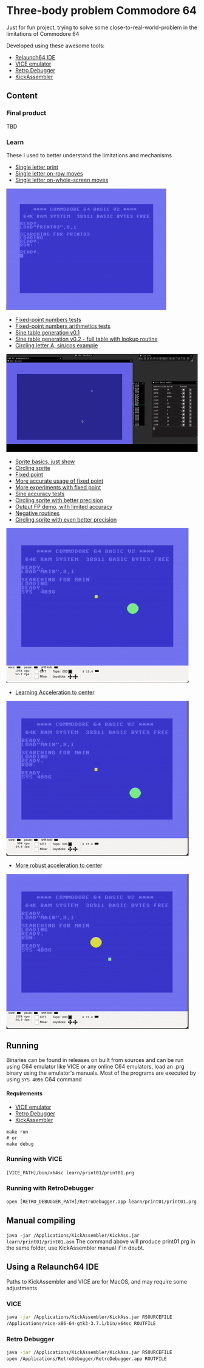 # Three-body problem Commodore 64

Just for fun project, trying to solve some close-to-real-world-problem in the limitations of Commodore 64
 
Developed using these awesome tools:
* [Relaunch64 IDE](http://www.popelganda.de/relaunch64.html)
* [VICE emulator](https://vice-emu.sourceforge.io/)
* [Retro Debugger](https://github.com/slajerek/RetroDebugger)
* [KickAssembler](http://www.theweb.dk/KickAssembler/Main.html#frontpage)
## Content

### Final product
TBD

### Learn
These I used to better understand the limitations and mechanisms
* [Single letter print](learn/01print01/readme.md)
* [Single letter on-row moves](learn/02print02/readme.md)
* [Single letter on-whole-screen moves](learn/03print03/readme.md)

![debugger1.png](learn/03print03/images/screen.gif)

* [Fixed-point numbers tests](learn/04fixedPointNumber01/readme.md)
* [Fixed-point numbers arithmetics tests](learn/05fixedPointArithmetics01/readme.md)
* [Sine table generation v0.1](learn/06sineTable01/readme.md)
* [Sine table generation v0.2 - full table with lookup routine](learn/07sineTable02/readme.md)
* [Circling letter A, sin/cos example](learn/08circle01/readme.md)

![debugger1.png](learn/08circle01/images/debugger.gif)

* [Sprite basics, just show](learn/09sprite01/readme.md)
* [Circling sprite](learn/10spriteCircle/readme.md)
* [Fixed point](learn/11fixedPointScalingFactors01/readme.md)
* [More accurate usage of fixed point](learn/12fixedPointScalingFactors02/readme.md)
* [More experiments with fixed point](learn/13fixedPointScalingFactors03/readme.md)
* [Sine accuracy tests](learn/14sineAccuracyTest01/readme.md)
* [Circling sprite with better precision](learn/15spriteCircle02/readme.md)
* [Output FP demo, with limited accuracy](learn/16outputFixedPointOnScreen01/readme.md)
* [Negative routines](learn/17negativeResearch01/readme.md)
* [Circling sprite with even better precision](learn/18spriteCircle03/readme.md)

![debugger1.png](learn/18spriteCircle03/images/debuggerQ3.13After.gif)

* [Learning Acceleration to center](learn/19accelerateToCenter01/readme.md)

![debugger1.png](learn/19accelerateToCenter01/images/debugger2Axis.gif)

* [More robust acceleration to center](learn/20accelerateToCenter02/readme.md)

![debugger1.png](learn/20accelerateToCenter02/images/debuggerFixedPoint.gif)

## Running
Binaries can be found in releases on built from sources and can be run using C64 emulator like VICE or any online C64 emulators, load an .prg binary using the emulator's manuals.
Most of the programs are executed by using `SYS 4096` C64 command 

#### Requirements 
* [VICE emulator](https://vice-emu.sourceforge.io/)
* [Retro Debugger](https://github.com/slajerek/RetroDebugger)
* [KickAssembler](http://www.theweb.dk/KickAssembler/Main.html#frontpage)

```
make run
# or 
make debug
```

### Running with VICE
`[VICE_PATH]/bin/x64sc learn/print01/print01.prg`

### Running with RetroDebugger
`open [RETRO_DEBUGGER_PATH]/RetroDebugger.app learn/print01/print01.prg`

## Manual compiling
`java -jar /Applications/KickAssembler/KickAss.jar learn/print01/print01.asm`
The command above will produce print01.prg in the same folder, use KickAssembler manual if in doubt.
## Using a Relaunch64 IDE
Paths to KickAssembler and VICE are for MacOS, and may require some adjustments

### VICE
```bash
java -jar /Applications/KickAssembler/KickAss.jar RSOURCEFILE
/Applications/vice-x86-64-gtk3-3.7.1/bin/x64sc ROUTFILE
```

### Retro Debugger
```bash
java -jar /Applications/KickAssembler/KickAss.jar RSOURCEFILE
open /Applications/RetroDebugger/RetroDebugger.app ROUTFILE
```
